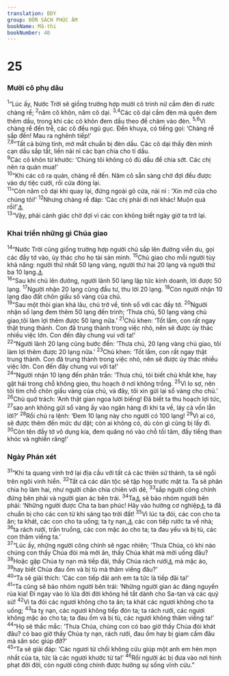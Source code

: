 ```yaml
---
translation: BDY
group: BỐN SÁCH PHÚC ÂM
bookName: Mã-thi 
bookNumber: 40
---
```


<div class="title"><h1>25</h1><h3>Mười cô phụ dâu</h3></div>
<span class="verse mat_25_1"><sup>1</sup>“Lúc ấy, Nước Trời sẽ giống trường hợp mười cô trinh nữ cầm đèn đi rước chàng rể; </span>
<span class="verse mat_25_2"><sup>2</sup>năm cô khôn, năm cô dại. </span>
<span class="verse mat_25_3 mat_25_4"><sup>3,4</sup>Các cô dại cầm đèn mà quên đem thêm dầu, trong khi các cô khôn đem dầu theo để châm vào đèn. </span>
<span class="verse mat_25_5 mat_25_6"><sup>5,6</sup>Vì chàng rể đến trễ, các cô đều ngủ gục. Đến khuya, có tiếng gọi: ‘Chàng rể sắp đến! Mau ra nghênh tiếp!’<br/></span>
<span class="verse mat_25_7 mat_25_8"><sup>7,8</sup>“Tất cả bừng tỉnh, mờ mắt chuẩn bị đèn dầu. Các cô dại thấy đèn mình cạn dầu sắp tắt, liền nài nỉ các bạn chia cho tí dầu.<br/></span>
<span class="verse mat_25_9"><sup>9</sup>Các cô khôn từ khước: ‘Chúng tôi không có đủ dầu để chia sớt. Các chị nên ra quán mua!’<br/></span>
<span class="verse mat_25_10"><sup>10</sup>“Khi các cô ra quán, chàng rể đến. Năm cô sẵn sàng chờ đợi đều được vào dự tiệc cưới, rồi cửa đóng lại.<br/></span>
<span class="verse mat_25_11"><sup>11</sup>“Còn năm cô dại khi quay lại, đứng ngoài gõ cửa, nài nỉ : ‘Xin mở cửa cho chúng tôi!’ </span>
<span class="verse mat_25_12"><sup>12</sup>Nhưng chàng rể đáp: ‘Các chị phải đi nơi khác! Muộn quá rồi!’<a href="#" data-toggle="tooltip" data-placement="bottom" title="Nt tôi không hề quen biết các chị">⚓</a><br/></span>
<span class="verse mat_25_13"><sup>13</sup>“Vậy, phải cảnh giác chờ đợi vì các con không biết ngày giờ ta trở lại.</span>
<div class="title"><h3>Khai triển những gì Chúa giao</h3></div>
<span class="verse mat_25_14"><sup>14</sup>“Nước Trời cũng giống trường hợp người chủ sắp lên đường viễn du, gọi các đầy tớ vào, ủy thác cho họ tài sản mình. </span>
<span class="verse mat_25_15"><sup>15</sup>Chủ giao cho mỗi người tùy khả năng: người thứ nhất 50 lạng vàng, người thứ hai 20 lạng và người thứ ba 10 lạng.<a href="#" data-toggle="tooltip" data-placement="bottom" title="Nt 5 tálanta, 2 và 1">⚓</a><br/></span>
<span class="verse mat_25_16"><sup>16</sup>“Sau khi chủ lên đường, người lãnh 50 lạng lập tức kinh doanh, lời được 50 lạng. </span>
<span class="verse mat_25_17"><sup>17</sup>Người nhận 20 lạng cũng đầu tư, thu lời 20 lạng. </span>
<span class="verse mat_25_18"><sup>18</sup>Còn người nhận 10 lạng đào đất chôn giấu số vàng của chủ.<br/></span>
<span class="verse mat_25_19"><sup>19</sup>“Sau một thỏi gian khá lâu, chủ trở về, tính sổ với các đầy tớ. </span>
<span class="verse mat_25_20"><sup>20</sup>Người nhận số lạng đem thêm 50 lạng đến trình; ‘Thưa chủ, 50 lạng vàng chủ giao,tôi làm lợi thêm được 50 lạng nữa.’ </span>
<span class="verse mat_25_21"><sup>21</sup>Chủ khen: ‘Tốt lắm, con rất ngay thật trung thành. Con đã trung thành trong việc nhỏ, nên sẽ được ủy thác nhiều việc lớn. Con đến đây chung vui với ta!&#39;<br/></span>
<span class="verse mat_25_22"><sup>22</sup>“Người lãnh 20 lạng cũng bước đến: ‘Thưa chủ, 20 lạng vàng chủ giao, tôi làm lợi thêm được 20 lạng nữa.’ </span>
<span class="verse mat_25_23"><sup>23</sup>Chủ khen: ‘Tốt lắm, con rất ngay thật trung thành. Con đã trung thành trong việc nhỏ, nên sẽ được ủy thác nhiều việc lớn. Con đến đây chung vui với ta!’<br/></span>
<span class="verse mat_25_24"><sup>24</sup>“Người nhận 10 lạng đến phân trần: ‘Thưa chủ, tỏi biết chủ khắt khe, hay gặt hái trong chỗ không gieo, thu hoạch ở nơi không trồng. </span>
<span class="verse mat_25_25"><sup>25</sup>Vì lo sợ, nên tôi tìm chỗ chôn giấu vàng của chủ, và đây, tôi xin gửi lại sổ vàng cho chủ.’ </span>
<span class="verse mat_25_26"><sup>26</sup>Chủ quở trách: ‘Anh thật gian ngoa lười biếng! Đã biết ta thu hoạch lợi tức, </span>
<span class="verse mat_25_27"><sup>27</sup>sao anh không gửi sổ vàng ấy vào ngân hàng đi khi ta về, láy cả vốn lẫn lời?’ </span>
<span class="verse mat_25_28"><sup>28</sup>Rồi chủ ra lệnh: ‘Đem 10 lạng này cho người có 100 lạng! </span>
<span class="verse mat_25_29"><sup>29</sup>Vì ai có, sẽ được thêm đến mức dư dật; còn ai không có, dù còn gì cũng bị lấy đi. </span>
<span class="verse mat_25_30"><sup>30</sup>Còn tên đầy tớ vô dụng kia, đem quăng nó vào chỗ tối tăm, đầy tiếng than khóc và nghiến răng!’</span>
<div class="title"><h3>Ngày Phán xét</h3></div>
<span class="verse mat_25_31"><sup>31</sup>“Khi ta quang vinh trở lại địa cầu với tất cả các thiên sứ thánh, ta sẽ ngồi trên ngôi vinh hiển. </span>
<span class="verse mat_25_32"><sup>32</sup>Tất cả các dân tộc sẽ tập họp trước mặt ta. Ta sẽ phân chia họ làm hai, như người chăn chia chiên với dê, </span>
<span class="verse mat_25_33"><sup>33</sup>sắp người công chính đứng bên phải và người gian ác bên trái. </span>
<span class="verse mat_25_34"><sup>34</sup>Ta<a href="#" data-toggle="tooltip" data-placement="bottom" title="Nt Vua">⚓</a> sẽ bảo nhóm người bên phải: ‘Những người được Cha ta ban phúc! Hãy vào hưởng cơ nghiệp<a href="#" data-toggle="tooltip" data-placement="bottom" title="Nt Nước">⚓</a> ta đã chuẩn bị cho các con từ khi sáng tạo trời đất! </span>
<span class="verse mat_25_35"><sup>35</sup>Vì lúc ta đói, các con cho ta ăn; ta khát, các con cho ta uống; ta tỵ nạn,<a href="#" data-toggle="tooltip" data-placement="bottom" title="Nt ta là khách lạ (ctd người kiều ngụ trên đất xa lạ)">⚓</a> các con tiếp rước ta về nhà; </span>
<span class="verse mat_25_36"><sup>36</sup>ta rách rưới, trần truồng, các con mặc áo cho ta; ta đau yếu và bị tù, các con thăm viếng ta.’<br/></span>
<span class="verse mat_25_37"><sup>37</sup>“Lúc ấy, những người công chính sẽ ngạc nhiên; ‘Thưa Chúa, có khi nào chúng con thấy Chúa đói mà mời ăn, thấy Chúa khát mà mời uống đâu? </span>
<span class="verse mat_25_38"><sup>38</sup>Hoặc gặp Chúa ty nạn mà tiếp đãi, thấy Chúa rách rưới<a href="#" data-toggle="tooltip" data-placement="bottom" title="Nt trần truồng">⚓</a> mà mặc áo, </span>
<span class="verse mat_25_39"><sup>39</sup>hay biết Chúa đau ốm và bị tù mà thăm viếng đâu?’<br/></span>
<span class="verse mat_25_40"><sup>40</sup>“Ta sẽ giải thích: ‘Các con tiếp đãi anh em ta tức là tiếp đãi ta!’<br/></span>
<span class="verse mat_25_41"><sup>41</sup>“Ta cũng sẽ bảo nhóm người bên trái: ‘Những người gian ác đáng nguyền rủa kia! Đi ngay vào lò lửa đời đời không hề tắt dành cho Sa-tan và các quỷ sứ! </span>
<span class="verse mat_25_42"><sup>42</sup>Vì ta đói các ngươi không cho ta ăn; ta khát các ngươi không cho ta uống; </span>
<span class="verse mat_25_43"><sup>43</sup>ta tỵ nạn, các ngươi không tiếp đón ta; ta rách rưới, các ngươi không mặc áo cho ta; ta đau ốm và bị tù, các ngươi không thăm viếng ta!’<br/></span>
<span class="verse mat_25_44"><sup>44</sup>“Họ sẽ thắc mắc: ‘Thưa Chúa, chúng con có bao giờ thấy Chúa đói khát đâu? có bao giờ thấy Chúa ty nạn, rách rưới, đau ốm hay bị giam cầm đâu mà săn sóc giúp đỡ?’<br/></span>
<span class="verse mat_25_45"><sup>45</sup>“Ta sẽ giải đáp: ‘Các ngươi từ chối không cứu giúp một anh em hèn mọn nhất của ta, tức là các ngươi khước từ ta!’ </span>
<span class="verse mat_25_46"><sup>46</sup>Rồi người ác bị đưa vào nơi hình phạt đời đời, còn người công chính được hưởng sự sống vĩnh cửu.”</span>
